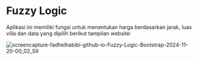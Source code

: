 # Fuzzy Logic

Aplikasi ini memiliki fungsi untuk menentukan harga berdasarkan jarak, luas villa dan data yang dipilih
berikut tampilan website:

![screencapture-fadhelhabibi-github-io-Fuzzy-Logic-Bootstrap-2024-11-20-00_02_59](https://github.com/user-attachments/assets/d2a31de4-8d1a-427e-82ab-880935d8295d)
